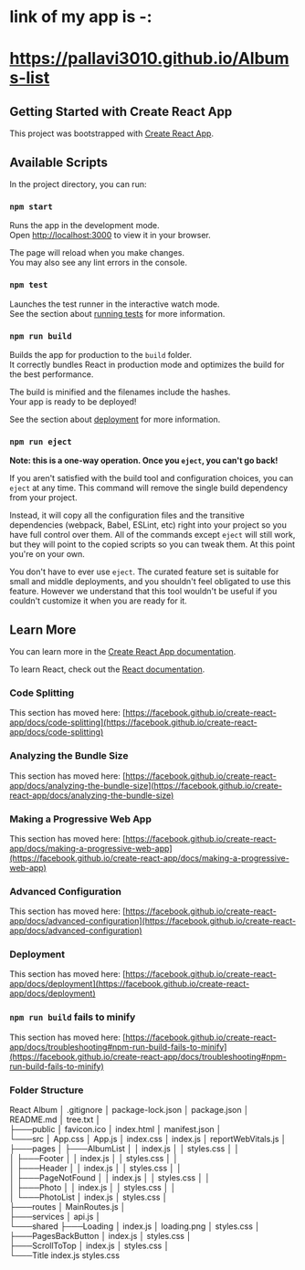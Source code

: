 # link of my app is -:

# https://pallavi3010.github.io/Albums-list

## Getting Started with Create React App

This project was bootstrapped with [Create React App](https://github.com/facebook/create-react-app).

## Available Scripts

In the project directory, you can run:

### `npm start`

Runs the app in the development mode.\
Open [http://localhost:3000](http://localhost:3000) to view it in your browser.

The page will reload when you make changes.\
You may also see any lint errors in the console.

### `npm test`

Launches the test runner in the interactive watch mode.\
See the section about [running tests](https://facebook.github.io/create-react-app/docs/running-tests) for more information.

### `npm run build`

Builds the app for production to the `build` folder.\
It correctly bundles React in production mode and optimizes the build for the best performance.

The build is minified and the filenames include the hashes.\
Your app is ready to be deployed!

See the section about [deployment](https://facebook.github.io/create-react-app/docs/deployment) for more information.

### `npm run eject`

**Note: this is a one-way operation. Once you `eject`, you can't go back!**

If you aren't satisfied with the build tool and configuration choices, you can `eject` at any time. This command will remove the single build dependency from your project.

Instead, it will copy all the configuration files and the transitive dependencies (webpack, Babel, ESLint, etc) right into your project so you have full control over them. All of the commands except `eject` will still work, but they will point to the copied scripts so you can tweak them. At this point you're on your own.

You don't have to ever use `eject`. The curated feature set is suitable for small and middle deployments, and you shouldn't feel obligated to use this feature. However we understand that this tool wouldn't be useful if you couldn't customize it when you are ready for it.

## Learn More

You can learn more in the [Create React App documentation](https://facebook.github.io/create-react-app/docs/getting-started).

To learn React, check out the [React documentation](https://reactjs.org/).

### Code Splitting

This section has moved here: [https://facebook.github.io/create-react-app/docs/code-splitting](https://facebook.github.io/create-react-app/docs/code-splitting)

### Analyzing the Bundle Size

This section has moved here: [https://facebook.github.io/create-react-app/docs/analyzing-the-bundle-size](https://facebook.github.io/create-react-app/docs/analyzing-the-bundle-size)

### Making a Progressive Web App

This section has moved here: [https://facebook.github.io/create-react-app/docs/making-a-progressive-web-app](https://facebook.github.io/create-react-app/docs/making-a-progressive-web-app)

### Advanced Configuration

This section has moved here: [https://facebook.github.io/create-react-app/docs/advanced-configuration](https://facebook.github.io/create-react-app/docs/advanced-configuration)

### Deployment

This section has moved here: [https://facebook.github.io/create-react-app/docs/deployment](https://facebook.github.io/create-react-app/docs/deployment)

### `npm run build` fails to minify

This section has moved here: [https://facebook.github.io/create-react-app/docs/troubleshooting#npm-run-build-fails-to-minify](https://facebook.github.io/create-react-app/docs/troubleshooting#npm-run-build-fails-to-minify)

### Folder Structure
React Album
│   .gitignore
│   package-lock.json
│   package.json
│   README.md
│   tree.txt
│   
├───public
│       favicon.ico
│       index.html
│       manifest.json
│       
└───src
    │   App.css
    │   App.js
    │   index.css
    │   index.js
    │   reportWebVitals.js
    │   
    ├───pages
    │   ├───AlbumList
    │   │       index.js
    │   │       styles.css
    │   │       
    │   ├───Footer
    │   │       index.js
    │   │       styles.css
    │   │       
    │   ├───Header
    │   │       index.js
    │   │       styles.css
    │   │       
    │   ├───PageNotFound
    │   │       index.js
    │   │       styles.css
    │   │       
    │   ├───Photo
    │   │       index.js
    │   │       styles.css
    │   │       
    │   └───PhotoList
    │           index.js
    │           styles.css
    │           
    ├───routes
    │       MainRoutes.js
    │       
    ├───services
    │       api.js
    │       
    └───shared
        ├───Loading
        │       index.js
        │       loading.png
        │       styles.css
        │       
        ├───PagesBackButton
        │       index.js
        │       styles.css
        │       
        ├───ScrollToTop
        │       index.js
        │       styles.css
        │       
        └───Title
                index.js
                styles.css
